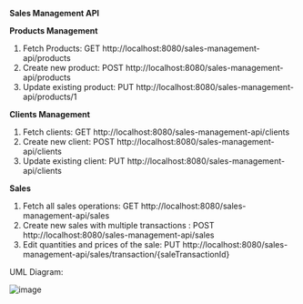 **Sales Management API**


**Products Management**


1. Fetch Products: GET http://localhost:8080/sales-management-api/products
2. Create new product: POST http://localhost:8080/sales-management-api/products
3. Update existing product: PUT http://localhost:8080/sales-management-api/products/1


**Clients Management**


1. Fetch clients: GET http://localhost:8080/sales-management-api/clients
2. Create new client: POST http://localhost:8080/sales-management-api/clients
3. Update existing client: PUT http://localhost:8080/sales-management-api/clients


**Sales**


1. Fetch all sales operations: GET http://localhost:8080/sales-management-api/sales
2. Create new sales with multiple transactions : POST http://localhost:8080/sales-management-api/sales
3. Edit quantities and prices of the sale: PUT http://localhost:8080/sales-management-api/sales/transaction/{saleTransactionId}


UML Diagram: 

![image](https://github.com/ReemGharib/sales/assets/53252416/15439c3f-9e2d-49b7-bc23-0ea1c005f70f)


